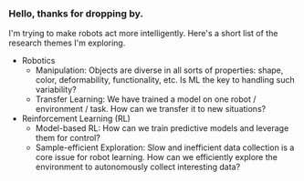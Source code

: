 ### Hello, thanks for dropping by.
I'm trying to make robots act more intelligently. Here's a short list of the research themes I'm exploring.

- Robotics
  - Manipulation: Objects are diverse in all sorts of properties: shape, color, deformability, functionality, etc. Is ML the key to handling such variability?
  - Transfer Learning: We have trained a model on one robot / environment / task. How can we transfer it to new situations?
- Reinforcement Learning (RL)
  - Model-based RL: How can we train predictive models and leverage them for control?
  - Sample-efficient Exploration: Slow and inefficient data collection is a core issue for robot learning. How can we efficiently explore the environment to autonomously collect interesting data?
